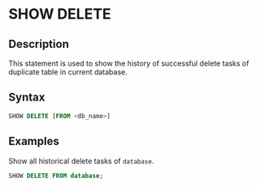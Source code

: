 # SHOW DELETE

## Description

This statement is used to show the history of successful delete tasks of duplicate table in current database.

## Syntax

```sql
SHOW DELETE [FROM <db_name>]
```

## Examples

Show all historical delete tasks of `database`.

```sql
SHOW DELETE FROM database;
```
